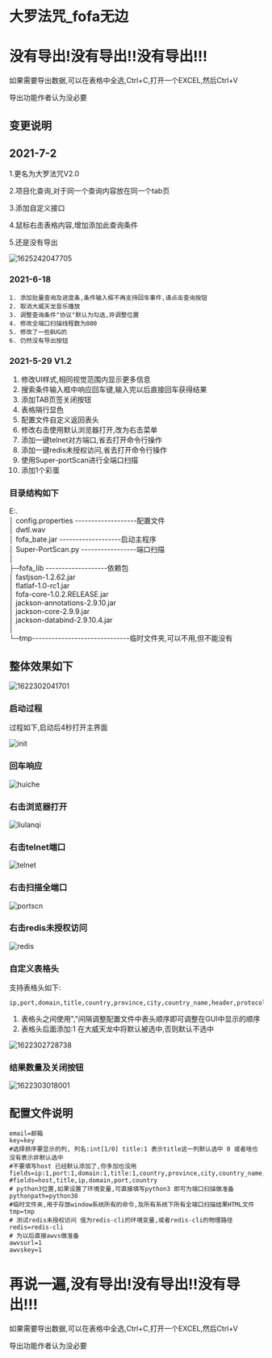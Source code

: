 # 大罗法咒_fofa无边

# **没有导出!没有导出!!没有导出!!!**

如果需要导出数据,可以在表格中全选,Ctrl+C,打开一个EXCEL,然后Ctrl+V

导出功能作者认为没必要

## 变更说明

## 2021-7-2 

1.更名为大罗法咒V2.0

2.项目化查询,对于同一个查询内容放在同一个tab页

3.添加自定义接口

4.鼠标右击表格内容,增加添加此查询条件

5.还是没有导出

![1625242047705](readme.assets/1625242047705.png)

### 2021-6-18

   	1. 添加批量查询及进度条,条件输入框不再支持回车事件,请点击查询按钮
   	2. 取消大威天龙音乐播放
   	3. 调整查询条件"协议"默认为勾选,并调整位置
   	4. 修改全端口扫描线程数为800
   	5. 修改了一些BUG的
   	6. 仍然没有导出按钮

### 2021-5-29  V1.2



1. 修改UI样式,相同视觉范围内显示更多信息
2. 搜索条件输入框中响应回车键,输入完以后直接回车获得结果
3. 添加TAB页签关闭按钮
4. 表格隔行显色
5. 配置文件自定义返回表头
6. 修改右击使用默认浏览器打开,改为右击菜单
7. 添加一键telnet对方端口,省去打开命令行操作
8. 添加一键redis未授权访问,省去打开命令行操作
9. 使用Super-portScan进行全端口扫描
10. 添加1个彩蛋

### 目录结构如下

E:.<br>
│  config.properties -------------------配置文件<br>
│  dwtl.wav<br>
│  fofa_bate.jar      -------------------启动主程序<br>
│  Super-PortScan.py -----------------端口扫描<br>
│<br>
├─fofa_lib                 -------------------依赖包<br>
│      fastjson-1.2.62.jar<br>
│      flatlaf-1.0-rc1.jar<br>
│      fofa-core-1.0.2.RELEASE.jar<br>
│      jackson-annotations-2.9.10.jar<br>
│      jackson-core-2.9.9.jar<br>
│      jackson-databind-2.9.10.4.jar<br>
│<br>
└─tmp------------------------------临时文件夹,可以不用,但不能没有<br>



## 整体效果如下

![1622302041701](https://raw.githubusercontent.com/naozibuhao/fofatools/main/readme.assets/1622302041701.png)

### 启动过程

过程如下,启动后4秒打开主界面

![init](https://raw.githubusercontent.com/naozibuhao/fofatools/main/readme.assets/init.gif)



### 回车响应

![huiche](https://raw.githubusercontent.com/naozibuhao/fofatools/main/readme.assets/huiche.gif)

### 右击浏览器打开

![liulanqi](https://raw.githubusercontent.com/naozibuhao/fofatools/main/readme.assets/liulanqi.gif)

### 右击telnet端口

![telnet](https://raw.githubusercontent.com/naozibuhao/fofatools/main/readme.assets/telnet.gif)



### 右击扫描全端口

![portscn](https://raw.githubusercontent.com/naozibuhao/fofatools/main/readme.assets/portscn.gif)

### 右击redis未授权访问

![redis](https://raw.githubusercontent.com/naozibuhao/fofatools/main/readme.assets/redis.gif)

### 自定义表格头

支持表格头如下:

```
ip,port,domain,title,country,province,city,country_name,header,protocol,banner,cert,isp,as_number,as_organization,latitude,longitude
```

1. 表格头之间使用","间隔调整配置文件中表头顺序即可调整在GUI中显示的顺序
2. 表格头后面添加:1 在大威天龙中将默认被选中,否则默认不选中

![1622302728738](https://github.com/naozibuhao/fofatools/blob/main/readme.assets/1622302728738.png?raw=true)

### 结果数量及关闭按钮

![1622303018001](https://github.com/naozibuhao/fofatools/blob/main/readme.assets/1622303018001.png?raw=true)

## 配置文件说明

```
email=邮箱
key=key
#选择排序要显示的列, 列名:int[1/0] title:1 表示title这一列默认选中 0 或者啥也没有表示非默认选中 
#不要填写host 已经默认添加了,你多加也没用 
fields=ip:1,port:1,domain:1,title:1,country,province,city,country_name,header,protocol,banner,cert,isp,as_number,as_organization,latitude,longitude
#fields=host,title,ip,domain,port,country
# python3位置,如果设置了环境变量,可直接填写python3 即可为端口扫描做准备
pythonpath=python38
#临时文件夹,用于存放window系统所有的命令,及所有系统下所有全端口扫描结果HTML文件
tmp=tmp
# 测试redis未授权访问 值为redis-cli的环境变量,或者redis-cli的物理路径
redis=redis-cli
# 为以后直接awvs做准备
awvsurl=1
awvskey=1
```

# 再说一遍,没有导出!没有导出!!没有导出!!!

如果需要导出数据,可以在表格中全选,Ctrl+C,打开一个EXCEL,然后Ctrl+V

导出功能作者认为没必要